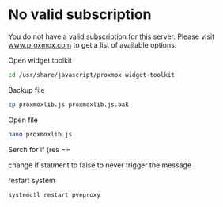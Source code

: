 # No valid subscription
You do not have a valid subscription for this server. Please visit www.proxmox.com to get a list of available options.

Open widget toolkit
```bash
cd /usr/share/javascript/proxmox-widget-toolkit
```

Backup file
```bash
cp proxmoxlib.js proxmoxlib.js.bak
```

Open file
```bash
nano proxmoxlib.js
```

Serch for if (res ==

change if statment to false to never trigger the message

restart system

```bash
systemctl restart pveproxy
```
